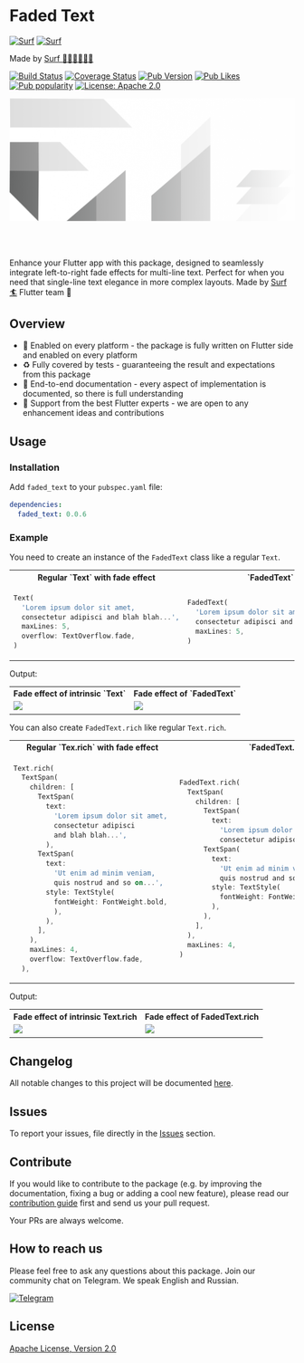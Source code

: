 # Faded Text

[![Surf](Surf#gh-dark-mode-only)](https://github.com/surfstudio/flutter-open-source/blob/887525c23f4d57a2d96fc2e6a31e15d1e29d1787/assets/logo_white.png#gh-dark-mode-only)
[![Surf](Surf#gh-light-mode-only)](https://github.com/surfstudio/flutter-open-source/blob/887525c23f4d57a2d96fc2e6a31e15d1e29d1787/assets/logo_black.png#gh-light-mode-only)

Made by [Surf 🏄‍♂️🏄‍♂️🏄‍♂️](https://surf.dev/)

[![Build Status](https://shields.io/github/actions/workflow/status/surfstudio/surf-flutter-faded-text/on_pull_request.yml?logo=github&logoColor=white)](https://github.com/surfstudio/surf-flutter-faded-text)
[![Coverage Status](https://img.shields.io/codecov/c/github/surfstudio/surf-flutter-faded-text?logo=codecov&logoColor=white)](https://app.codecov.io/gh/surfstudio/surf-flutter-faded-text)
[![Pub Version](https://img.shields.io/pub/v/faded-text?logo=dart&logoColor=white)](https://pub.dev/packages/faded_text)
[![Pub Likes](https://badgen.net/pub/likes/faded_text)](https://pub.dev/packages/faded_text)
[![Pub popularity](https://badgen.net/pub/popularity/faded_text)](https://pub.dev/packages/faded_text/score)
[![License: Apache 2.0](https://img.shields.io/badge/license-apache-purple.svg)](https://www.apache.org/licenses/LICENSE-2.0)

<picture>
  <source media="(prefers-color-scheme: dark)" srcset="https://raw.githubusercontent.com/surfstudio/surf-flutter-faded-text/main/assets/fade_dark.png">
  <source media="(prefers-color-scheme: light)" srcset="https://raw.githubusercontent.com/surfstudio/surf-flutter-faded-text/main/assets/fade_light.png">
  <img alt="Shows an illustrated sun in light mode and a moon with stars in dark mode." src="https://raw.githubusercontent.com/surfstudio/surf-flutter-faded-text/main/assets/fade_light.png">
</picture>

<br></br>

Enhance your Flutter app with this package, designed to seamlessly integrate left-to-right fade effects for multi-line text. Perfect for when you need that single-line text elegance in more complex layouts. Made by [Surf :surfer:](https://surf.dev/flutter/) Flutter team :cow2:

## Overview

- :1234: Enabled on every platform - the package is fully written on Flutter side and enabled on every platform
- :recycle: Fully covered by tests - guaranteeing the result and expectations from this package
- :notebook_with_decorative_cover: End-to-end documentation - every aspect of implementation is documented, so there is full understanding
- :cow2: Support from the best Flutter experts - we are open to any enhancement ideas and contributions

## Usage

### Installation

Add `faded_text` to your `pubspec.yaml` file:

```yaml
dependencies:
  faded_text: 0.0.6
```

### Example

You need to create an instance of the `FadedText` class like a regular `Text`.

<table>
<tr>
  <th>Regular `Text` with fade effect</th>
  <th>`FadedText`</th>
</tr>
<tr>
  <td>

  ```dart
  Text(
    'Lorem ipsum dolor sit amet, 
    consectetur adipisci and blah blah...',
    maxLines: 5,
    overflow: TextOverflow.fade,
  )
  ```
  </td>
  <td>

  ```dart
  FadedText(
    'Lorem ipsum dolor sit amet, 
    consectetur adipisci and blah blah...',
    maxLines: 5,
  )
  ```
  </td>
</tr>
</table>

Output:

<table>
  <tr>
    <th>Fade effect of intrinsic `Text`</th>
    <th>Fade effect of `FadedText`</th>
  </tr>
  <tr>
    <td>
      <img src="https://i.ibb.co/dLghB0q/example-text.png">
    </td>
    <td>
      <img src="https://i.ibb.co/3vjgKJg/example-faded-text.png">
    </td>
  </tr>
</table>


You can also create `FadedText.rich` like regular `Text.rich`.

<table>
<tr>
  <th>Regular `Tex.rich` with fade effect</th>
  <th>`FadedText.rich`</th>
</tr>
<tr>
  <td>

  ```dart
  Text.rich(
    TextSpan(
      children: [
        TextSpan(
          text:
            'Lorem ipsum dolor sit amet, 
            consectetur adipisci 
            and blah blah...',
          ),
        TextSpan(
          text:
            'Ut enim ad minim veniam, 
            quis nostrud and so on...',
          style: TextStyle(
            fontWeight: FontWeight.bold,
            ),
          ),
        ],
      ),
      maxLines: 4,
      overflow: TextOverflow.fade,
    ),
  ```
  </td>
  <td>

  ```dart
  FadedText.rich(
    TextSpan(
      children: [
        TextSpan(
          text:
            'Lorem ipsum dolor sit amet,   
            consectetur adipisci and blah blah...'),
        TextSpan(
          text:
            'Ut enim ad minim veniam, 
            quis nostrud and so on...',
          style: TextStyle(
            fontWeight: FontWeight.bold,
          ),
        ),
      ],
    ),
    maxLines: 4,
  )
  ```
  </td>
</tr>
</table>

Output:

<table>
  <tr>
    <th>Fade effect of intrinsic Text.rich</th>
    <th>Fade effect of FadedText.rich</th>
  </tr>
  <tr>
    <td>
      <img src="https://i.ibb.co/PznwK7t/example-text-rich.png">
    </td>
    <td>
      <img src="https://i.ibb.co/hM0Kk3g/example-faded-text-rich.png">
    </td>
  </tr>
</table>



## Changelog

All notable changes to this project will be documented [here](./CHANGELOG.md).

## Issues

To report your issues, file directly in the [Issues](https://github.com/surfstudio/faded-text/issues) section.

## Contribute

If you would like to contribute to the package (e.g. by improving the documentation, fixing a bug or adding a cool new feature), please read our [contribution guide](./CONTRIBUTING.md) first and send us your pull request.

Your PRs are always welcome.

## How to reach us

Please feel free to ask any questions about this package. Join our community chat on Telegram. We speak English and Russian.

[![Telegram](https://img.shields.io/badge/chat-on%20Telegram-blue.svg)](https://t.me/SurfGear)

## License

[Apache License, Version 2.0](https://www.apache.org/licenses/LICENSE-2.0)
